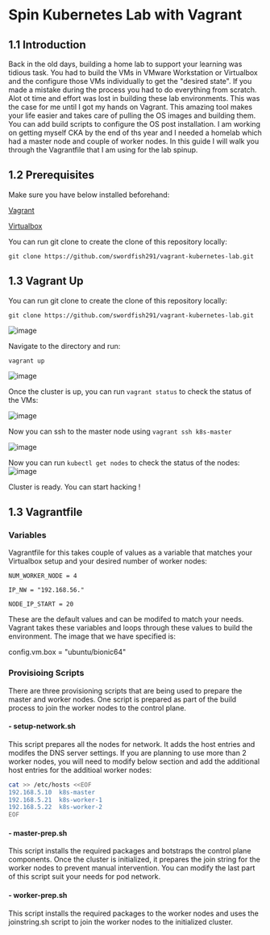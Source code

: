 # Spin Kubernetes Lab with Vagrant
## 1.1 Introduction

Back in the old days, building a home lab to support your learning was tidious task. You had to build the VMs in VMware Workstation or Virtualbox and the configure those VMs individually to get the "desired state". If you made a mistake during the process you had to do everything from scratch. Alot ot time and effort was lost in building these lab environments. This was the case for me until I got my hands on Vagrant. This amazing tool makes your life easier and takes care of pulling the OS images and building them. You can add build scripts to configure the OS post installation. I am working on getting myself CKA by the end of ths year and I needed a homelab which had a master node and couple of worker nodes. In this guide I will walk you through the Vagrantfile that I am using for the lab spinup. 

## 1.2 Prerequisites

Make sure you have below installed beforehand:

[Vagrant](https://www.vagrantup.com/downloads)

[Virtualbox](https://www.virtualbox.org/wiki/Downloads)

You can run git clone to create the clone of this repository locally:

```
git clone https://github.com/swordfish291/vagrant-kubernetes-lab.git
```

## 1.3 Vagrant Up
You can run git clone to create the clone of this repository locally:
```
git clone https://github.com/swordfish291/vagrant-kubernetes-lab.git
```

![image](https://user-images.githubusercontent.com/25719157/146688319-d5b6ef90-5163-4173-b1af-3ea241d36301.png)

Navigate to the directory and run:
```
vagrant up
```
![image](https://user-images.githubusercontent.com/25719157/146688405-f4cd1c6b-5a88-4a93-a2f2-2c488c76b059.png)

Once the cluster is up, you can run ```vagrant status``` to check the status of the VMs:

![image](https://user-images.githubusercontent.com/25719157/146688553-bdb28e87-7d4a-4694-a7c7-8708fe581a0b.png)

Now you can ssh to the master node using ```vagrant ssh k8s-master``` 

![image](https://user-images.githubusercontent.com/25719157/146688599-97af4aff-8b00-4d42-8645-0522c0cf5a24.png)

Now you can run ```kubectl get nodes``` to check the status of the nodes:
![image](https://user-images.githubusercontent.com/25719157/146688648-0711a943-aaa8-408a-846f-690ae3b66cef.png)

Cluster is ready. You can start hacking !
## 1.3 Vagrantfile

### Variables
Vagrantfile for this takes couple of values as a variable that matches your Virtualbox setup and your desired number of worker nodes:
```
NUM_WORKER_NODE = 4
```

```
IP_NW = "192.168.56."
```

```
NODE_IP_START = 20
```

These are the default values and can be modifed to match your needs. Vagrant takes these variables and loops through these values to build the environment. The image that we have specified is:

config.vm.box = "ubuntu/bionic64"

### Provisioing Scripts
There are three provisioning scripts that are being used to prepare the master and worker nodes. One script is prepared as part of the build process to join the worker nodes to the control plane. 

#### - setup-network.sh
This script prepares all the nodes for network. It adds the host entries and modifes the DNS server settings. If you are planning to use more than 2 worker nodes, you will need to modify below section and add the additional host entries for the additioal worker nodes:
``` bash
cat >> /etc/hosts <<EOF
192.168.5.10  k8s-master
192.168.5.21  k8s-worker-1
192.168.5.22  k8s-worker-2
EOF
```
#### - master-prep.sh
This script installs the required packages and botstraps the control plane components. Once the cluster is initialized, it prepares the join string for the worker nodes to prevent manual intervention. You can modify the last part of this script suit your needs for pod network.


#### - worker-prep.sh
This script installs the required packages to the worker nodes and uses the joinstring.sh script to join the worker nodes to the initialized cluster. 






